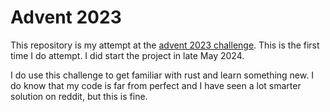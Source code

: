 # Advent 2023

This repository is my attempt at the [advent 2023 challenge][advent-2023]. This is the first time I do attempt.
I did start the project in late May 2024.

I do use this challenge to get familiar with rust and learn something new. I do know that my code is far from perfect and I have seen a lot smarter solution on reddit, but this is fine.


[advent-2023]: https://adventofcode.com/2023
